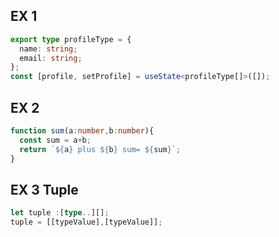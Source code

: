 

## EX 1
```typescript
export type profileType = {
  name: string;
  email: string;
};
const [profile, setProfile] = useState<profileType[]>([]);
```
## EX 2
```typescript
function sum(a:number,b:number){
  const sum = a+b;
  return `${a} plus ${b} sum= ${sum}`;
}
```

## EX 3 Tuple
```typescript
let tuple :[type..][];
tuple = [[typeValue],[typeValue]];
```
